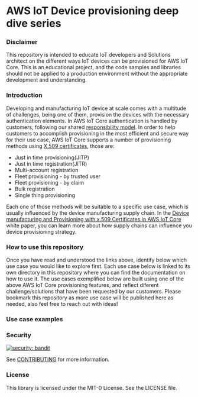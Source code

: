 # AWS IoT Device provisioning deep dive series
 
### Disclaimer
This repository is intended to educate IoT developers and Solutions architect on the different ways IoT devices can be provisioned for AWS IoT Core. This is an educational project, and the code samples and libraries should not be applied to a production environment without the appropriate development and understanding.

### Introduction
Developing and manufacturing IoT device at scale comes with a multitude of challenges, being one of them, provision the devices with the necessary authentication elements. In AWS IoT Core authentication is handled by customers, following our shared [responsibility model](https://aws.amazon.com/compliance/shared-responsibility-model/). In order to help customers to accomplish provisioning in the most efficient and secure way for their use case, AWS IoT Core supports a number of provisioning methods using [X.509 certificates](https://docs.aws.amazon.com/iot/latest/developerguide/x509-client-certs.html), those are:

* Just in time provisioning(JITP)
* Just in time registration(JITR)
* Multi-account registration 
* Fleet provisioning - by trusted user
* Fleet provisioning - by claim
* Bulk registration
* Single thing provisioning 

Each one of those methods will be suitable to a specific use case, which is usually influenced by the device manufacturing supply chain. In the [Device manufacturing and Provisioning with x.509 Certificates in AWS IoT Core](https://docs.aws.amazon.com/whitepapers/latest/device-manufacturing-provisioning/device-provisioning-during-development.html) white paper, you can learn more about how supply chains can influence you device provisioning strategy. 

### How to use this repository
Once you have read and understood the links above, identify below which use case you would like to explore first. Each use case below is linked to its own directory in this repository where you can find the documentation on how to use it. The use cases exemplified below are built using one of the above AWS IoT Core provisioning features, and reflect diferent challenge/solutions that have been requested by our customers. Please bookmark this repository as more use case will be published here as needed, also feel free to reach out with ideas!

### Use case examples


### Security
[![security: bandit](https://img.shields.io/badge/security-bandit-yellow.svg)](https://github.com/PyCQA/bandit)


See [CONTRIBUTING](CONTRIBUTING.md#security-issue-notifications) for more information.

### License

This library is licensed under the MIT-0 License. See the LICENSE file.